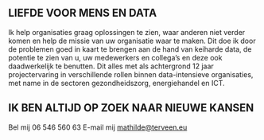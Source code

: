 ## LIEFDE VOOR MENS EN DATA

Ik help organisaties graag oplossingen te zien, waar anderen niet verder komen en help de missie van uw organisatie waar te maken. Dit doe ik door de problemen goed in kaart te brengen aan de hand van keiharde data, de potentie te zien van u, uw medewerkers en collega’s en deze ook daadwerkelijk te benutten. Dit alles met als achtergrond 12 jaar projectervaring in verschillende rollen binnen data-intensieve organisaties, met name in de sectoren gezondheidszorg, energiehandel en ICT.

## IK BEN ALTIJD OP ZOEK NAAR NIEUWE KANSEN

Bel mij 06 546 560 63
E-mail mij mathilde@terveen.eu

